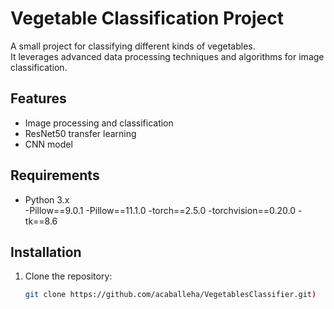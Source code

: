 # Vegetable Classification Project

A small project for classifying different kinds of vegetables.  
It leverages advanced data processing techniques and algorithms for image classification.  

## Features
- Image processing and classification
- ResNet50 transfer learning 
- CNN model 

## Requirements
- Python 3.x  
-Pillow==9.0.1
-Pillow==11.1.0
-torch==2.5.0
-torchvision==0.20.0
-tk==8.6



## Installation
1. Clone the repository:  
   ```bash
   git clone https://github.com/acaballeha/VegetablesClassifier.git)
